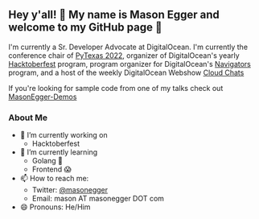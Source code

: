 ## Hey y'all! 🤠 My name is Mason Egger and welcome to my GitHub page 👋

I'm currently a Sr. Developer Advocate at DigitalOcean. I'm currently the conference
chair of [PyTexas 2022](https://pytexas.org), organizer of DigitalOcean's 
yearly [Hacktoberfest](https://hacktoberfest.digitalocean.com/) program, program
organizer for DigitalOcean's [Navigators](https://do.co/navigators) program,
and a host of the weekly DigitalOcean Webshow [Cloud Chats](https://do.co/cloudchats)

If you're looking for sample code from one of my talks check out 
[MasonEgger-Demos](https://github.com/MasonEgger-Demos)

### About Me

* 🔭 I’m currently working on
    * Hacktoberfest 
* 🌱 I’m currently learning
    * Golang 🤘
    * Frontend 😱
* 📫 How to reach me:
    * Twitter: [@masonegger](https://twitter.com/masonegger)
    * Email: mason AT masonegger DOT com
* 😄 Pronouns: He/Him
